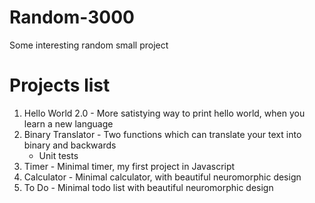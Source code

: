 # Random-3000
 Some interesting random small project

# Projects list
1. Hello World 2.0 - More satistying way to print hello world, when you learn a new language
2. Binary Translator - Two functions which can translate your text into binary and backwards
    + Unit tests
3. Timer - Minimal timer, my first project in Javascript
4. Calculator - Minimal calculator, with beautiful neuromorphic design
5. To Do - Minimal todo list with beautiful neuromorphic design